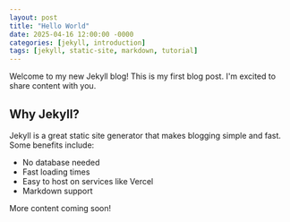```yaml
---
layout: post
title: "Hello World"
date: 2025-04-16 12:00:00 -0000
categories: [jekyll, introduction]
tags: [jekyll, static-site, markdown, tutorial]
---
```


Welcome to my new Jekyll blog! This is my first blog post. I'm excited to share content with you.

## Why Jekyll?

Jekyll is a great static site generator that makes blogging simple and fast. Some benefits include:

- No database needed
- Fast loading times
- Easy to host on services like Vercel
- Markdown support

More content coming soon!